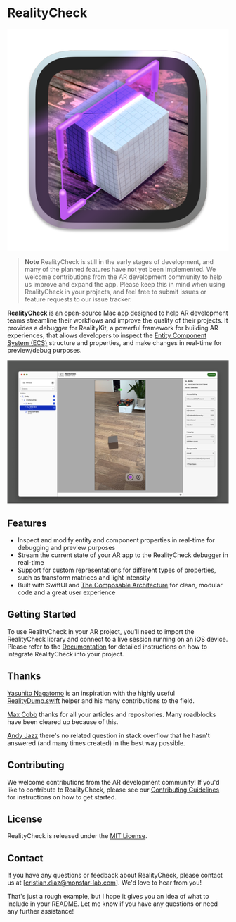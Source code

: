 # RealityCheck

![Icon](./Assets/Icon.png)

> **Note**
> RealityCheck is still in the early stages of development, and many of the planned features have not yet been implemented. We welcome contributions from the AR development community to help us improve and expand the app. Please keep this in mind when using RealityCheck in your projects, and feel free to submit issues or feature requests to our issue tracker.

**RealityCheck** is an open-source Mac app designed to help AR development teams streamline their workflows and improve the quality of their projects. It provides a debugger for RealityKit, a powerful framework for building AR experiences, that allows developers to inspect the [Entity Component System (ECS)](https://developer.apple.com/documentation/realitykit/implementing-systems-for-entities-in-a-scene) structure and properties, and make changes in real-time for preview/debug purposes.

![Screenshot](./Assets/Screenshot.png)

## Features

- Inspect and modify entity and component properties in real-time for debugging and preview purposes
- Stream the current state of your AR app to the RealityCheck debugger in real-time
- Support for custom representations for different types of properties, such as transform matrices and light intensity
- Built with SwiftUI and [The Composable Architecture](https://github.com/pointfreeco/swift-composable-architecture) for clean, modular code and a great user experience

## Getting Started


To use RealityCheck in your AR project, you'll need to import the RealityCheck library and connect to a live session running on an iOS device. Please refer to the [Documentation](https://monstar-lab-oss.github.io/reality-check/documentation/realitycheckconnect/) for detailed instructions on how to integrate RealityCheck into your project.

## Thanks

[Yasuhito Nagatomo](https://www.atarayosd.com) is an inspiration with the highly useful [RealityDump.swift](https://github.com/ynagatomo/ARPlasticOcean/blob/366c025c7c3bbdd7cdfd03a4fa43595503c00713/arplasticocean/Utilities/RealityDump.swift) helper and his many contributions to the field.

[Max Cobb](https://maxxfrazer.medium.com/) thanks for all your articles and repositories. Many roadblocks have been cleared up because of this.

[Andy Jazz](https://medium.com/@arkit) there's no related question in stack overflow that he hasn't answered (and many times created) in the best way possible.

## Contributing


We welcome contributions from the AR development community! If you'd like to contribute to RealityCheck, please see our [Contributing Guidelines](https://github.com/monstar-lab/reality-check/CONTRIBUTING.md) for instructions on how to get started.

## License


RealityCheck is released under the [MIT License](https://github.com/monstar-lab/reality-check/LICENSE).

## Contact


If you have any questions or feedback about RealityCheck, please contact us at [cristian.diaz@monstar-lab.com]. We'd love to hear from you!

That's just a rough example, but I hope it gives you an idea of what to include in your README. Let me know if you have any questions or need any further assistance!
